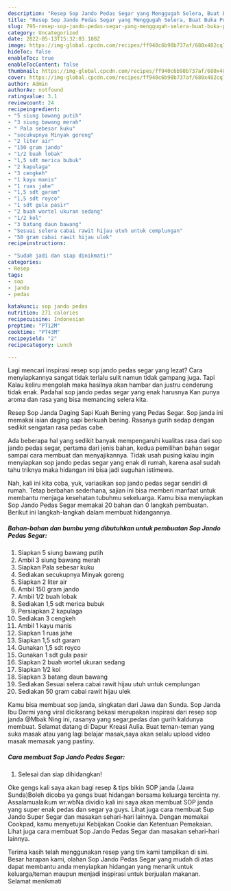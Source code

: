 ```yaml
---
description: "Resep Sop Jando Pedas Segar yang Menggugah Selera, Buat Buka Puasa Sempurna"
title: "Resep Sop Jando Pedas Segar yang Menggugah Selera, Buat Buka Puasa Sempurna"
slug: 795-resep-sop-jando-pedas-segar-yang-menggugah-selera-buat-buka-puasa-sempurna
category: Uncategorized
date: 2022-05-13T15:32:03.188Z
image: https://img-global.cpcdn.com/recipes/ff940c6b98b737af/680x482cq70/sop-jando-pedas-segar-foto-resep-utama.jpg
hideToc: false
enableToc: true
enableTocContent: false
thumbnail: https://img-global.cpcdn.com/recipes/ff940c6b98b737af/680x482cq70/sop-jando-pedas-segar-foto-resep-utama.jpg
cover: https://img-global.cpcdn.com/recipes/ff940c6b98b737af/680x482cq70/sop-jando-pedas-segar-foto-resep-utama.jpg
author: Admin
authorAv: notfound
ratingvalue: 3.1
reviewcount: 24
recipeingredient:
- "5 siung bawang putih"
- "3 siung bawang merah"
- " Pala sebesar kuku"
- "secukupnya Minyak goreng"
- "2 liter air"
- "150 gram jando"
- "1/2 buah lobak"
- "1,5 sdt merica bubuk"
- "2 kapulaga"
- "3 cengkeh"
- "1 kayu manis"
- "1 ruas jahe"
- "1,5 sdt garam"
- "1,5 sdt royco"
- "1 sdt gula pasir"
- "2 buah wortel ukuran sedang"
- "1/2 kol"
- "3 batang daun bawang"
- "Sesuai selera cabai rawit hijau utuh untuk cemplungan"
- "50 gram cabai rawit hijau ulek"
recipeinstructions:

- "Sudah jadi dan siap dinikmati!"
categories:
- Resep
tags:
- sop
- jando
- pedas

katakunci: sop jando pedas 
nutrition: 271 calories
recipecuisine: Indonesian
preptime: "PT12M"
cooktime: "PT43M"
recipeyield: "2"
recipecategory: Lunch

---
```



Lagi mencari inspirasi resep sop jando pedas segar yang lezat? Cara menyiapkannya sangat tidak terlalu sulit namun tidak gampang juga. Tapi Kalau keliru mengolah maka hasilnya akan hambar dan justru cenderung tidak enak. Padahal sop jando pedas segar yang enak harusnya Kan punya aroma dan rasa yang bisa memancing selera kita.


Resep Sop Janda Daging Sapi Kuah Bening yang Pedas Segar. Sop janda ini memakai isian daging sapi berkuah bening. Rasanya gurih sedap dengan sedikit sengatan rasa pedas cabe.

Ada beberapa hal yang sedikit banyak mempengaruhi kualitas rasa dari sop jando pedas segar, pertama dari jenis bahan, kedua pemilihan bahan segar sampai cara membuat dan menyajikannya. Tidak usah pusing kalau ingin menyiapkan sop jando pedas segar yang enak di rumah, karena asal sudah tahu triknya maka hidangan ini bisa jadi suguhan istimewa.


Nah, kali ini kita coba, yuk, variasikan sop jando pedas segar sendiri di rumah. Tetap berbahan sederhana, sajian ini bisa memberi manfaat untuk membantu menjaga kesehatan tubuhmu sekeluarga. Kamu bisa menyiapkan Sop Jando Pedas Segar memakai 20 bahan dan 0 langkah pembuatan. Berikut ini langkah-langkah dalam membuat hidangannya.

<!--inarticleads1-->

##### Bahan-bahan dan bumbu yang dibutuhkan untuk pembuatan Sop Jando Pedas Segar:

1. Siapkan 5 siung bawang putih
1. Ambil 3 siung bawang merah
1. Siapkan  Pala sebesar kuku
1. Sediakan secukupnya Minyak goreng
1. Siapkan 2 liter air
1. Ambil 150 gram jando
1. Ambil 1/2 buah lobak
1. Sediakan 1,5 sdt merica bubuk
1. Persiapkan 2 kapulaga
1. Sediakan 3 cengkeh
1. Ambil 1 kayu manis
1. Siapkan 1 ruas jahe
1. Siapkan 1,5 sdt garam
1. Gunakan 1,5 sdt royco
1. Gunakan 1 sdt gula pasir
1. Siapkan 2 buah wortel ukuran sedang
1. Siapkan 1/2 kol
1. Siapkan 3 batang daun bawang
1. Sediakan Sesuai selera cabai rawit hijau utuh untuk cemplungan
1. Sediakan 50 gram cabai rawit hijau ulek


Kamu bisa membuat sop janda, singkatan dari Jawa dan Sunda. Sop Janda Ibu Darmi yang viral dicikarang bekasi merupakan inspirasi dari resep sop janda @Mbak Ning ini, rasanya yang segar,pedas dan gurih kaldunya membuat. Selamat datang di Dapur Kreasi Aulia. Buat teman-teman yang suka masak atau yang lagi belajar masak,saya akan selalu upload video masak memasak yang pastiny. 

<!--inarticleads2-->

##### Cara membuat Sop Jando Pedas Segar:


1. Selesai dan siap dihidangkan!

Oke gengs kali saya akan bagi resep &amp; tips bikin SOP janda (Jawa Sunda)Boleh dicoba ya gengs buat hidangan bersama keluarga tercinta ny. Assalamualaikum wr.wbNa dividio kali ini saya akan membuat SOP janda yang super enak pedas dan segar ya guys. Lihat juga cara membuat Sup Jando Super Segar dan masakan sehari-hari lainnya. Dengan memakai Cookpad, kamu menyetujui Kebijakan Cookie dan Ketentuan Pemakaian. Lihat juga cara membuat Sop Jando Pedas Segar dan masakan sehari-hari lainnya. 

Terima kasih telah menggunakan resep yang tim kami tampilkan di sini. Besar harapan kami, olahan Sop Jando Pedas Segar yang mudah di atas dapat membantu anda menyiapkan hidangan yang menarik untuk keluarga/teman maupun menjadi inspirasi untuk berjualan makanan. Selamat menikmati
